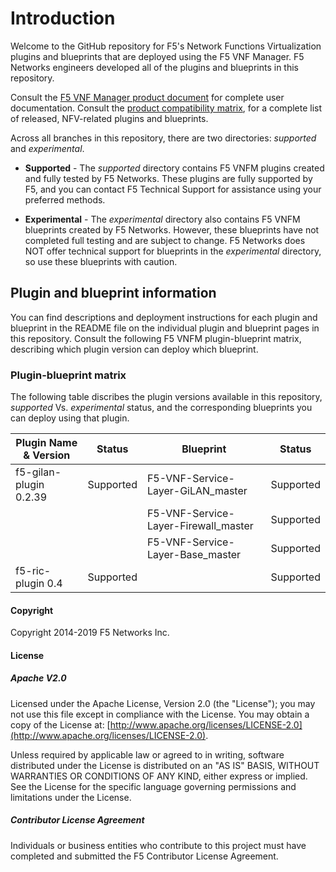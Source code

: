 # Introduction
Welcome to the GitHub repository for F5's Network Functions Virtualization plugins and blueprints that are deployed using the F5 VNF Manager. 
F5 Networks engineers developed all of the plugins and blueprints in this repository.

Consult the [F5 VNF Manager product document](https://clouddocs.f5.com/cloud/nfv/latest/) for complete user documentation. 
Consult the [product compatibility matrix](https://support.f5.com/csp/article/K29047312), for a complete list of released, NFV-related plugins and blueprints. 

Across all branches in this repository, there are two directories: *supported* and *experimental*.

- **Supported** - The *supported* directory contains F5 VNFM plugins created and fully tested by F5 Networks. These plugins are fully supported by F5, and you can contact F5 Technical Support for assistance using your preferred methods.

- **Experimental** - The *experimental* directory also contains F5 VNFM blueprints created by F5 Networks. However, these blueprints have not completed full testing and are subject to change. F5 Networks does NOT offer technical support for blueprints in the *experimental* directory, so use these blueprints with caution.

## Plugin and blueprint information
You can find descriptions and deployment instructions for each plugin and blueprint in the README file on the individual plugin and blueprint pages in this repository. Consult the following F5 VNFM plugin-blueprint matrix, describing which plugin version can deploy which blueprint.

### Plugin-blueprint matrix
The following table discribes the plugin versions available in this repository, *supported* Vs. *experimental* status, and the corresponding blueprints you can deploy using that plugin.

| Plugin Name & Version         | Status       | Blueprint                               | Status      |
| ------------------------------|--------------|-----------------------------------------|-------------|
| f5-gilan-plugin 0.2.39        | Supported    | F5-VNF-Service-Layer-GiLAN_master       | Supported   |
|                               |              | F5-VNF-Service-Layer-Firewall_master    | Supported   |
|                               |              | F5-VNF-Service-Layer-Base_master        | Supported   |
| f5-ric-plugin 0.4             | Supported    | <insert corresponding blueprint>        | Supported   |

#### Copyright
Copyright 2014-2019 F5 Networks Inc.

#### License

##### Apache V2.0 
Licensed under the Apache License, Version 2.0 (the "License"); you may not use this file except in compliance with the License. You may obtain a copy of the License at: [http://www.apache.org/licenses/LICENSE-2.0](http://www.apache.org/licenses/LICENSE-2.0).

Unless required by applicable law or agreed to in writing, software distributed under the License is distributed on an "AS IS" BASIS, WITHOUT WARRANTIES OR CONDITIONS OF ANY KIND, either express or implied. See the License for the specific language governing permissions and limitations under the License.

##### Contributor License Agreement
Individuals or business entities who contribute to this project must have completed and submitted the F5 Contributor License Agreement.
